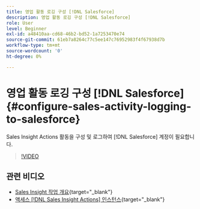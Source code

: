 ```yaml
---
title: 영업 활동 로깅 구성 [!DNL Salesforce]
description: 영업 활동 로깅 구성 [!DNL Salesforce]
role: User
level: Beginner
exl-id: a48410aa-cd68-46b2-bd52-1a7253470e74
source-git-commit: 61eb7a8264c77c5ee147c76952983f4f67938d7b
workflow-type: tm+mt
source-wordcount: '0'
ht-degree: 0%

---
```


# 영업 활동 로깅 구성 [!DNL Salesforce] {#configure-sales-activity-logging-to-salesforce}

Sales Insight Actions 활동을 구성 및 로그하여 [!DNL Salesforce] 계정이 필요합니다.

>[!VIDEO](https://video.tv.adobe.com/v/340843/?quality=12&learn=on)

## 관련 비디오

* [Sales Insight 작업 개요](/help/sales-insight-actions/sales-insight-actions-overview.md){target=&quot;_blank&quot;}
* [액세스 [!DNL Sales Insight Actions] 인스턴스](/help/sales-insight-actions/accessing-your-sales-insight-actions-instance.md){target=&quot;_blank&quot;}
